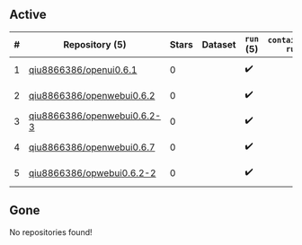 ## Active
| # | Repository (5) | Stars | Dataset | `run` (5) | `containers-run` | Last Modified |
| --- | --- | --- | --- | --- | --- | --- |
| 1 | [qiu8866386/openui0.6.1](https://github.com/qiu8866386/openui0.6.1) | 0 |  | :heavy_check_mark: |  | 2025-10-01 17:27:39+00:00 |
| 2 | [qiu8866386/openwebui0.6.2](https://github.com/qiu8866386/openwebui0.6.2) | 0 |  | :heavy_check_mark: |  | 2025-04-11 01:54:35+00:00 |
| 3 | [qiu8866386/openwebui0.6.2-3](https://github.com/qiu8866386/openwebui0.6.2-3) | 0 |  | :heavy_check_mark: |  | 2025-04-11 06:52:47+00:00 |
| 4 | [qiu8866386/openwebui0.6.7](https://github.com/qiu8866386/openwebui0.6.7) | 0 |  | :heavy_check_mark: |  | 2025-05-08 03:22:48+00:00 |
| 5 | [qiu8866386/opwebui0.6.2-2](https://github.com/qiu8866386/opwebui0.6.2-2) | 0 |  | :heavy_check_mark: |  | 2025-04-11 03:54:00+00:00 |

## Gone
No repositories found!
